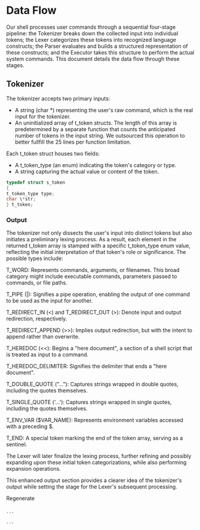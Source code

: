 # Data Flow

Our shell processes user commands through a sequential four-stage pipeline: the Tokenizer breaks down the collected input into individual tokens; the Lexer categorizes these tokens into recognized language constructs; the Parser evaluates and builds a structured representation of these constructs; and the Executor takes this structure to perform the actual system commands. This document details the data flow through these stages.

## Tokenizer

The tokenizer accepts two primary inputs:

- A string (char \*) representing the user's raw command, which is the real input for the tokenizer.
- An uninitialized array of t_token structs. The length of this array is predetermined by a separate function that counts the anticipated number of tokens in the input string. We outsourced this operation to better fullfill the 25 lines per function limitation.

Each t_token struct houses two fields:

- A t_token_type (an enum) indicating the token's category or type.
- A string capturing the actual value or content of the token.

```c
typedef struct s_token
{
t_token_type type;
char \*str;
} t_token;
```

### Output

The tokenizer not only dissects the user's input into distinct tokens but also initiates a preliminary lexing process. As a result, each element in the returned t_token array is stamped with a specific t_token_type enum value, reflecting the initial interpretation of that token's role or significance. The possible types include:

T_WORD: Represents commands, arguments, or filenames. This broad category might include executable commands, parameters passed to commands, or file paths.

T_PIPE (|): Signifies a pipe operation, enabling the output of one command to be used as the input for another.

T_REDIRECT_IN (<) and T_REDIRECT_OUT (>): Denote input and output redirection, respectively.

T_REDIRECT_APPEND (>>): Implies output redirection, but with the intent to append rather than overwrite.

T_HEREDOC (<<): Begins a "here document", a section of a shell script that is treated as input to a command.

T_HEREDOC_DELIMITER: Signifies the delimiter that ends a "here document".

T_DOUBLE_QUOTE ("..."): Captures strings wrapped in double quotes, including the quotes themselves.

T_SINGLE_QUOTE ('...'): Captures strings wrapped in single quotes, including the quotes themselves.

T_ENV_VAR ($VAR_NAME): Represents environment variables accessed with a preceding $.

T_END: A special token marking the end of the token array, serving as a sentinel.

The Lexer will later finalize the lexing process, further refining and possibly expanding upon these initial token categorizations, while also performing expansion operations.

This enhanced output section provides a clearer idea of the tokenizer's output while setting the stage for the Lexer's subsequent processing.

Regenerate

````

```

```
````
